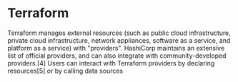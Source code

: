 # Terraform
Terraform manages external resources (such as public cloud infrastructure, private cloud infrastructure, network appliances, software as a service, and platform as a service) with "providers". HashiCorp maintains an extensive list of official providers, and can also integrate with community-developed providers.[4] Users can interact with Terraform providers by declaring resources[5] or by calling data sources